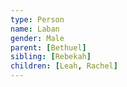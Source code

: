 ```yaml
---
type: Person
name: Laban
gender: Male
parent: [Bethuel]
sibling: [Rebekah]
children: [Leah, Rachel]
---
```

